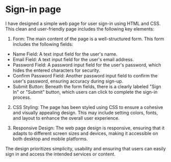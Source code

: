 # Sign-in page
I have designed a simple web page for user sign-in using HTML and CSS. This clean and user-friendly page includes the following key elements:

1. Form: The main content of the page is a well-structured form. This form includes the following fields:
+ Name Field: A text input field for the user's name.
+ Email Field: A text input field for the user's email address.
+ Password Field: A password input field for the user's password, which hides the entered characters for security.
+ Confirm Password Field: Another password input field to confirm the user's password, ensuring accuracy during sign-up.
+ Submit Button: Beneath the form fields, there is a clearly labeled "Sign In" or "Submit" button, which users can click to complete the sign-in process.

2. CSS Styling: The page has been styled using CSS to ensure a cohesive and visually appealing design. This may include setting colors, fonts, and layout to enhance the overall user experience.

3. Responsive Design: The web page design is responsive, ensuring that it adapts to different screen sizes and devices, making it accessible on both desktop and mobile platforms.

The design prioritizes simplicity, usability and ensuring that users can easily sign in and access the intended services or content.
